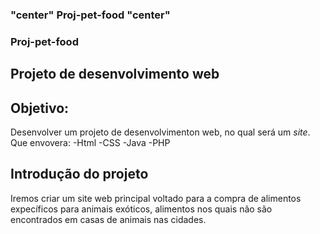### "center" Proj-pet-food "center"
###  Proj-pet-food 
## Projeto de desenvolvimento web 

## Objetivo:
Desenvolver um projeto de desenvolvimenton web, no qual será um *site*.
Que envovera: 
-Html
-CSS
-Java
-PHP
## Introdução do projeto
Iremos criar um site web principal voltado para a compra de alimentos expecíficos para animais exóticos, alimentos nos quais não são encontrados em casas de animais nas cidades.
